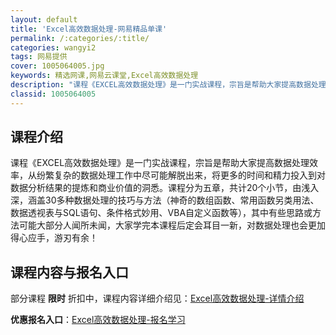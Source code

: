 ```yaml
---
layout: default
title: 'Excel高效数据处理-网易精品单课'
permalink: /:categories/:title/
categories: wangyi2
tags: 网易提供
cover: 1005064005.jpg
keywords: 精选网课,网易云课堂,Excel高效数据处理
description: "课程《EXCEL高效数据处理》是一门实战课程，宗旨是帮助大家提高数据处理效率，从纷繁复杂的数据处理工作中尽可能解脱出来，将更多的时间和精力投入到对数据分析结果的提炼和商业价值的洞悉。课程分为"
classid: 1005064005
---
```


## 课程介绍

课程《EXCEL高效数据处理》是一门实战课程，宗旨是帮助大家提高数据处理效率，从纷繁复杂的数据处理工作中尽可能解脱出来，将更多的时间和精力投入到对数据分析结果的提炼和商业价值的洞悉。课程分为五章，共计20个小节，由浅入深，涵盖30多种数据处理的技巧与方法（神奇的数组函数、常用函数另类用法、数据透视表与SQL语句、条件格式妙用、VBA自定义函数等），其中有些思路或方法可能大部分人闻所未闻，大家学完本课程后定会耳目一新，对数据处理也会更加得心应手，游刃有余！

## 课程内容与报名入口

部分课程 **限时** 折扣中，课程内容详细介绍见：[Excel高效数据处理-详情介绍](https://study.163.com/course/introduction/1005064005.htm?share=1&shareId=1025206652&utm_campaign=share&utm_medium=iphoneShare&utm_source=&utm_u=1025206652)

**优惠报名入口**：[Excel高效数据处理-报名学习](https://study.163.com/course/introduction/1005064005.htm?share=1&shareId=1025206652&utm_campaign=share&utm_medium=iphoneShare&utm_source=&utm_u=1025206652)

